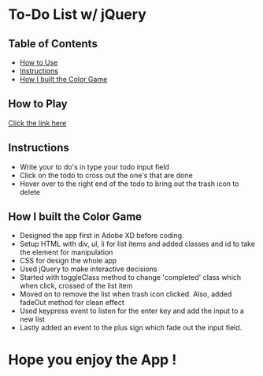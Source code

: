 # To-Do List w/ jQuery

## Table of Contents

- [How to Use](#how-to-use)
- [Instructions](#instructions)
- [How I built the Color Game](#how-i-built-the-color-game)

## How to Play

[Click the link here ](http://reonsaji.in/projects/todo-list/)

## Instructions

- Write your to do's in type your todo input field
- Click on the todo to cross out the one's that are done
- Hover over to the right end of the todo to bring out the trash icon to delete

## How I built the Color Game

- Designed the app first in Adobe XD before coding.
- Setup HTML with div, ul, li for list items and added classes and id to take the element for manipulation
- CSS for design the whole app
- Used jQuery to make interactive decisions
- Started with toggleClass method to change 'completed' class which when click, crossed of the list item
- Moved on to remove the list when trash icon clicked. Also, added fadeOut method for clean effect
- Used keypress event to listen for the enter key and add the input to a new list
- Lastly added an event to the plus sign which fade out the input field.

# Hope you enjoy the App !
